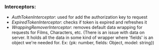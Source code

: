 ### Interceptors: 
- *AuthTokenInterceptor*: used for add the authorization key to request
- *ExpiredTokenInterceptor*: checks if token is expired and refreshes it
- *WrappingRemoverInterceptor*: removes default data wrapping for requests for Films, Characters, etc. (There is an issue with data on server. It holds all the data in some kind of wrapper where 'fields' is an object we're needed for. Ex: {pk: number, fields: Object, model: string})